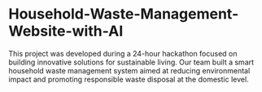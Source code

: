 # Household-Waste-Management-Website-with-AI
This project was developed during a 24-hour hackathon focused on building innovative solutions for sustainable living. Our team built a smart household waste management system aimed at reducing environmental impact and promoting responsible waste disposal at the domestic level.

